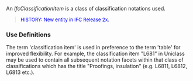 An _IfcClassificationItem_ is a class of classification notations used.

> <font color="#0000FF" size="-1">HISTORY: New entity in IFC
		Release 2x.</font>

### Use Definitions
 The term 'classification item' is used in
	 preference to the term 'table' for improved flexibility. For example, the
	 classification item "L681" in Uniclass may be used to contain all subsequent
	 notation facets within that class of classifications which has the title
	 "Proofings, insulation" (e.g. L6811, L6812, L6813 etc.).
